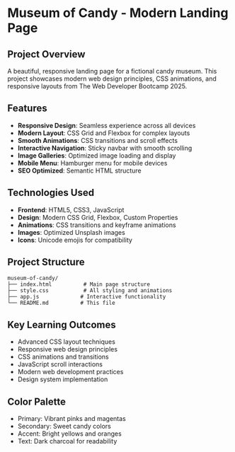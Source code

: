 # Museum of Candy - Modern Landing Page

## Project Overview
A beautiful, responsive landing page for a fictional candy museum. This project showcases modern web design principles, CSS animations, and responsive layouts from The Web Developer Bootcamp 2025.

## Features
- **Responsive Design**: Seamless experience across all devices
- **Modern Layout**: CSS Grid and Flexbox for complex layouts
- **Smooth Animations**: CSS transitions and scroll effects
- **Interactive Navigation**: Sticky navbar with smooth scrolling
- **Image Galleries**: Optimized image loading and display
- **Mobile Menu**: Hamburger menu for mobile devices
- **SEO Optimized**: Semantic HTML structure

## Technologies Used
- **Frontend**: HTML5, CSS3, JavaScript
- **Design**: Modern CSS Grid, Flexbox, Custom Properties
- **Animations**: CSS transitions and keyframe animations
- **Images**: Optimized Unsplash images
- **Icons**: Unicode emojis for compatibility

## Project Structure
```
museum-of-candy/
├── index.html          # Main page structure
├── style.css           # All styling and animations
├── app.js             # Interactive functionality
└── README.md          # This file
```

## Key Learning Outcomes
- Advanced CSS layout techniques
- Responsive web design principles
- CSS animations and transitions
- JavaScript scroll interactions
- Modern web development practices
- Design system implementation

## Color Palette
- Primary: Vibrant pinks and magentas
- Secondary: Sweet candy colors
- Accent: Bright yellows and oranges
- Text: Dark charcoal for readability

